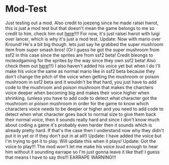 # Mod-Test
Just testing out a mod. Also credit to joezeng since he made ralsei hwrot, this is just a mod test but that doesn't mean the game belongs to me so credit to him, check him out <a href="https://joezeng.github.io/">here</a>!!!! 
For now, it's just ralsei hwrot with luigi over lancer, which is why it's just a mod test.
Update:
Now with mario over Kround! He's a bit big though. lets just say he grabbed the super mushroom item from super smash bros! (Or I guess he got the super mushroom from ssf2 in this case since the sprites are from ssf2 beta! Credit bleongs to mcleodgaming for the sprites by the way since they own ssf2 beta! Also check them out <a href="https://www.mcleodgaming.com/games/ssf2">here</a>!!!) I also haven't added his voice yet but when I do I'll make his voice the same as normal mario like in ssf2 beta because they don't change the pitch of the voice when getting the mushroom or poison mushroom in ssf2 beta and it wouldn't be that hard, you just have to add code to the mushroom and poison mushroom that makes the charcters voice deeper when becoming big and makes their voice higher when shrinking. (unless you have to add code to detect what character got the mushroom or poison mushroom in order for the game to know which characters voice needs to be deeper or higher and you need to add code to detect when what character goes back to normal size to give them back their normal voice, then it sounds really hard and since I don't know much about coding a game it's probably even harder then it sounds which is already pretty hard. If that's the case then I understand now why they didn't put it in yet or if they don't put in at all!)
Update:
I have added the voice but I'm trying to get it to play. Will update this when it plays!
Update:
Got the voice to play!!!
The mod won't let me make his voice loud enough to hear him without it sounding earrape so I'm just gonna leave it like that!
I guess that means I have to say this!!! EARRAPE WARNING!!!
